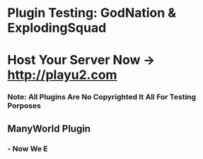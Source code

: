 # Plugin Testing: GodNation & ExplodingSquad
# Host Your Server Now → http://playu2.com

### Note: All Plugins Are No Copyrighted It All For Testing Porposes

## ManyWorld Plugin
### - Now We E
